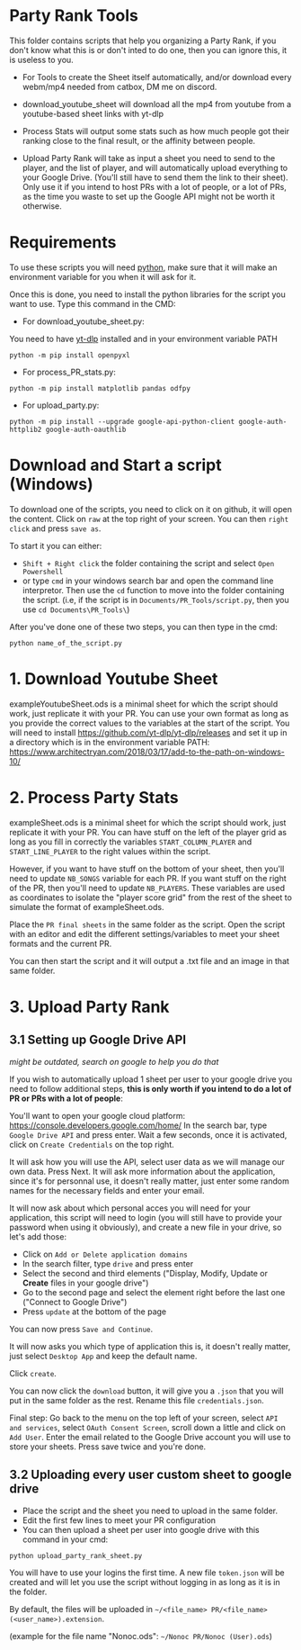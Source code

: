 # Party Rank Tools

This folder contains scripts that help you organizing a Party Rank, if you don't know what this is or don't inted to do one, then you can ignore this, it is useless to you.

- For Tools to create the Sheet itself automatically, and/or download every webm/mp4 needed from catbox, DM me on discord.

- download_youtube_sheet will download all the mp4 from youtube from a youtube-based sheet links with yt-dlp

- Process Stats will output some stats such as how much people got their ranking close to the final result, or the affinity between people.

- Upload Party Rank will take as input a sheet you need to send to the player, and the list of player, and will automatically upload everything to your Google Drive. (You'll still have to send them the link to their sheet). Only use it if you intend to host PRs with a lot of people, or a lot of PRs, as the time you waste to set up the Google API might not be worth it otherwise.

# Requirements

To use these scripts you will need [python](https://www.python.org/downloads/), make sure that it will make an environment variable for you when it will ask for it.

Once this is done, you need to install the python libraries for the script you want to use. Type this command in the CMD:

- For download_youtube_sheet.py:

You need to have [yt-dlp](https://www.google.com/search?q=yt-dlp&oq=yt-dlp&aqs=chrome..69i57j69i60.998j0j4&sourceid=chrome&ie=UTF-8) installed and in your environment variable PATH

```
python -m pip install openpyxl
```

- For process_PR_stats.py:

```
python -m pip install matplotlib pandas odfpy
```

- For upload_party.py:

```
python -m pip install --upgrade google-api-python-client google-auth-httplib2 google-auth-oauthlib
```

# Download and Start a script (Windows)

To download one of the scripts, you need to click on it on github, it will open the content. Click on `raw` at the top right of your screen. You can then `right click` and press `save as`.

To start it you can either:

- `Shift + Right click` the folder containing the script and select `Open Powershell`
- or type `cmd` in your windows search bar and open the command line interpretor. Then use the `cd` function to move into the folder containing the script. (i.e, if the script is in `Documents/PR_Tools/script.py`, then you use `cd Documents\PR_Tools\`)
  
After you've done one of these two steps, you can then type in the cmd:

```
python name_of_the_script.py
```

# 1. Download Youtube Sheet

exampleYoutubeSheet.ods is a minimal sheet for which the script should work, just replicate it with your PR. You can use your own format as long as you provide the correct values to the variables at the start of the script.
You will need to install <https://github.com/yt-dlp/yt-dlp/releases> and set it up in a directory which is in the environment variable PATH: <https://www.architectryan.com/2018/03/17/add-to-the-path-on-windows-10/>

# 2. Process Party Stats

exampleSheet.ods is a minimal sheet for which the script should work, just replicate it with your PR. You can have stuff on the left of the player grid as long as you fill in correctly the variables `START_COLUMN_PLAYER` and `START_LINE_PLAYER` to the right values within the script.

However, if you want to have stuff on the bottom of your sheet, then you'll need to update `NB_SONGS` variable for each PR. If you want stuff on the right of the PR, then you'll need to update `NB_PLAYERS`. These variables are used as coordinates to isolate the "player score grid" from the rest of the sheet to simulate the format of exampleSheet.ods.

Place the `PR final sheets` in the same folder as the script. Open the script with an editor and edit the different settings/variables to meet your sheet formats and the current PR.

You can then start the script and it will output a .txt file and an image in that same folder.

# 3. Upload Party Rank

## 3.1 Setting up Google Drive API

*might be outdated, search on google to help you do that*

If you wish to automatically upload 1 sheet per user to your google drive you need to follow additional steps, **this is only worth if you intend to do a lot of PR or PRs with a lot of people**:

You'll want to open your google cloud platform:
<https://console.developers.google.com/home/>
In the search bar, type `Google Drive API` and press enter. Wait a few seconds, once it is activated, click on `Create Credentials` on the top right.

It will ask how you will use the API, select user data as we will manage our own data. Press Next. It will ask more information about the application, since it's for personnal use, it doesn't really matter, just enter some random names for the necessary fields and enter your email.

It will now ask about which personal acces you will need for your application, this script will need to login (you will still have to provide your password when using it obviously), and create a new file in your drive, so let's add those:

- Click on `Add or Delete application domains`
- In the search filter, type `drive` and press enter
- Select the second and third elements ("Display, Modify, Update or **Create** files in your google drive")
- Go to the second page and select the element right before the last one ("Connect to Google Drive")
- Press `update` at the bottom of the page

You can now press `Save and Continue`.

It will now asks you which type of application this is, it doesn't really matter, just select `Desktop App` and keep the default name.

Click `create`.

You can now click the `download` button, it will give you a `.json` that you will put in the same folder as the rest. Rename this file `credentials.json`.

Final step: Go back to the menu on the top left of your screen, select `API and services`, select `OAuth Consent Screen`, scroll down a little and click on `Add User`. Enter the email related to the Google Drive account you will use to store your sheets. Press save twice and you're done.

## 3.2 Uploading every user custom sheet to google drive

- Place the script and the sheet you need to upload in the same folder.
- Edit the first few lines to meet your PR configuration
- You can then upload a sheet per user into google drive with this command in your cmd:

```
python upload_party_rank_sheet.py
```

You will have to use your logins the first time. A new file `token.json` will be created and will let you use the script without logging in as long as it is in the folder.

By default, the files will be uploaded in `~/<file_name> PR/<file_name> (<user_name>).extension`.

(example for the file name "Nonoc.ods": `~/Nonoc PR/Nonoc (User).ods`)
